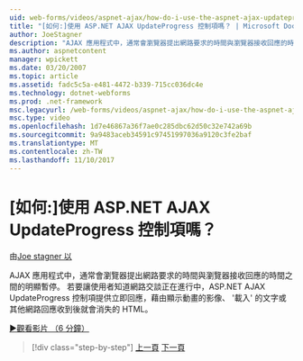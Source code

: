 ```yaml
---
uid: web-forms/videos/aspnet-ajax/how-do-i-use-the-aspnet-ajax-updateprogress-control
title: "[如何:]使用 ASP.NET AJAX UpdateProgress 控制項嗎？ | Microsoft Docs"
author: JoeStagner
description: "AJAX 應用程式中，通常會瀏覽器提出網路要求的時間與瀏覽器接收回應的時間之間的明顯暫停。 T..."
ms.author: aspnetcontent
manager: wpickett
ms.date: 03/20/2007
ms.topic: article
ms.assetid: fadc5c5a-e481-4472-b339-715cc036dc4e
ms.technology: dotnet-webforms
ms.prod: .net-framework
msc.legacyurl: /web-forms/videos/aspnet-ajax/how-do-i-use-the-aspnet-ajax-updateprogress-control
msc.type: video
ms.openlocfilehash: 1d7e46867a36f7ae0c285dbc62d50c32e742a69b
ms.sourcegitcommit: 9a9483aceb34591c97451997036a9120c3fe2baf
ms.translationtype: MT
ms.contentlocale: zh-TW
ms.lasthandoff: 11/10/2017
---
```

<a name="how-do-i-use-the-aspnet-ajax-updateprogress-control"></a>[如何:]使用 ASP.NET AJAX UpdateProgress 控制項嗎？
====================
由[Joe stagner 以](https://github.com/JoeStagner)

AJAX 應用程式中，通常會瀏覽器提出網路要求的時間與瀏覽器接收回應的時間之間的明顯暫停。 若要讓使用者知道網路交談正在進行中，ASP.NET AJAX UpdateProgress 控制項提供立即回應，藉由顯示動畫的影像、 '載入' 的文字或其他網路回應收到後就會消失的 HTML。

[&#9654;觀看影片 （6 分鐘）](https://channel9.msdn.com/Blogs/ASP-NET-Site-Videos/how-do-i-use-the-aspnet-ajax-updateprogress-control)

>[!div class="step-by-step"]
[上一頁](how-do-i-implement-the-incremental-page-display-pattern-using-http-get-and-post.md)
[下一頁](how-do-i-use-the-aspnet-ajax-history-control.md)
